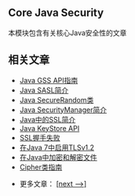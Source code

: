 ## Core Java Security

本模块包含有关核心Java安全性的文章

## 相关文章

+ [Java GSS API指南](docs/Java-GSS-API指南.md)
+ [Java SASL简介](docs/Java-SASL简介.md)
+ [Java SecureRandom类](docs/Java-SecureRandom类.md)
+ [Java SecurityManager简介](docs/Java-SecurityManager简介.md)
+ [Java中的SSL简介](docs/Java中的SSL简介.md)
+ [Java KeyStore API](docs/Java密钥库API.md)
+ [SSL握手失败](docs/SSL握手失败.md)
+ [在Java 7中启用TLSv1.2](docs/在Java7中启用TLSv1.2.md)
+ [在Java中加密和解密文件](docs/在Java中加密和解密文件.md)
+ [Cipher类指南](docs/Cipher类指南.md)

- 更多文章： [[next -->]](../java-security-2/README.md)